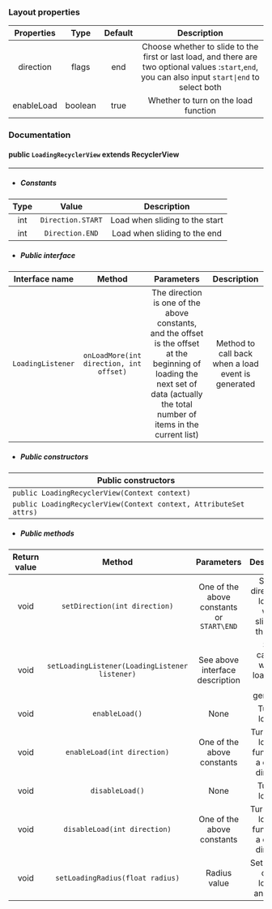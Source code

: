 ### Layout properties

| Properties |  Type   | Default |                         Description                          |
| :--------: | :-----: | :-----: | :----------------------------------------------------------: |
| direction  |  flags  |   end   | Choose whether to slide to the first or last load, and there are two optional values :`start`,`end`, you can also input `start\|end` to select both |
| enableLoad | boolean |  true   |             Whether to turn on the load function             |

### Documentation

#### public `LoadingRecyclerView` extends RecyclerView

---

* ##### Constants

| Type |       Value       |          Description           |
| :--: | :---------------: | :----------------------------: |
| int  | `Direction.START` | Load when sliding to the start |
| int  |  `Direction.END`  |  Load when sliding to the end  |

* ##### Public interface

| Interface name    |                 Method                  |                          Parameters                          |                    Description                     |
| ----------------- | :-------------------------------------: | :----------------------------------------------------------: | :------------------------------------------------: |
| `LoadingListener` | `onLoadMore(int direction, int offset)` | The direction is one of the above constants, and the offset is the offset at the beginning of loading the next set of data (actually the total number of items in the current list) | Method to call back when a load event is generated |

* ##### Public constructors

| Public constructors                                          |
| ------------------------------------------------------------ |
| `public LoadingRecyclerView(Context context)`                |
| `public LoadingRecyclerView(Context context, AttributeSet attrs)` |

* ##### Public methods

| Return   value |                     Method                     |                Parameters                 |                      Description                      |
| :------------: | :--------------------------------------------: | :---------------------------------------: | :---------------------------------------------------: |
|      void      |         `setDirection(int direction)`          | One of the above constants or `START\END` | Set the direction of loading when sliding to the edge |
|      void      | `setLoadingListener(LoadingListener listener)` |      See above interface description      |     Set a callback when a load event is generated     |
|      void      |                 `enableLoad()`                 |                   None                    |                    Turn on loading                    |
|      void      |          `enableLoad(int direction)`           |        One of the above constants         |  Turn on the loading function in a certain direction  |
|      void      |                `disableLoad()`                 |                   None                    |                   Turn off loading                    |
|      void      |          `disableLoad(int direction)`          |        One of the above constants         | Turn off the loading function in a certain direction  |
|      void      |        `setLoadingRadius(float radius)`        |               Radius value                |         Set the size of the loading animation         |

